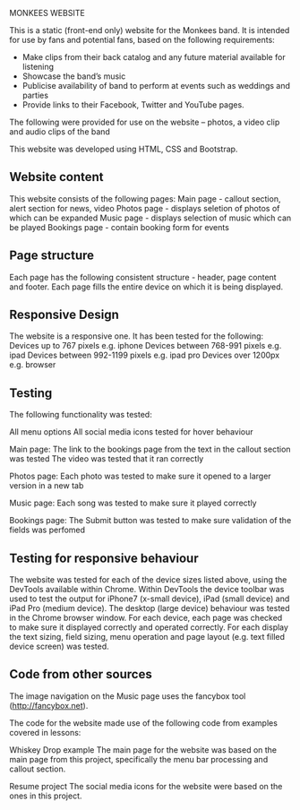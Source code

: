 MONKEES WEBSITE

This is a static (front-end only) website for the Monkees band. It is intended for use by fans and potential fans, based on the following requirements:
- Make clips from their back catalog and any future material available for listening 
- Showcase the band’s music
- Publicise availability of band to perform at events such as weddings and parties
- Provide links to their Facebook, Twitter and YouTube pages.

The following were provided for use on the website – photos, a video clip and audio clips of the band

This website was developed using HTML, CSS and Bootstrap.

Website content
---------------
This website consists of the following pages:
Main page - callout section, alert section for news, video
Photos page - displays seletion of photos of which can be expanded
Music page - displays selection of music which can be played
Bookings page - contain booking form for events

Page structure
--------------
Each page has the following consistent structure - header, page content and footer.
Each page fills the entire device on which it is being displayed.

Responsive Design
-----------------
The website is a responsive one. It has been tested for the following:
Devices up to 767 pixels e.g. iphone
Devices between 768-991 pixels e.g. ipad
Devices between 992-1199 pixels e.g. ipad pro
Devices over 1200px e.g. browser

Testing
-------
The following functionality was tested:

All menu options
All social media icons tested for hover behaviour

Main page:
The link to the bookings page from the text in the callout section was tested
The video was tested that it ran correctly

Photos page:
Each photo was tested to make sure it opened to a larger version in a new tab

Music page:
Each song was tested to make sure it played correctly

Bookings page:
The Submit button was tested to make sure validation of the fields was perfomed

Testing for responsive behaviour
--------------------------------
The website was tested for each of the device sizes listed above, using the DevTools available within Chrome. 
Within DevTools the device toolbar was used to test the output for iPhone7 (x-small device), iPad (small device) and iPad Pro (medium device).
The desktop (large device) behaviour was tested in the Chrome browser window.
For each device, each page was checked to make sure it displayed correctly and operated correctly.
For each display the text sizing, field sizing, menu operation and page layout (e.g. text filled device screen) was tested.

Code from other sources
-----------------------
The image navigation on the Music page uses the fancybox tool (http://fancybox.net).

The code for the website made use of the following code from examples covered in lessons:

Whiskey Drop example
The main page for the website was based on the main page from this project, specifically the menu bar processing and callout section.

Resume project
The social media icons for the website were based on the ones in this project. 
